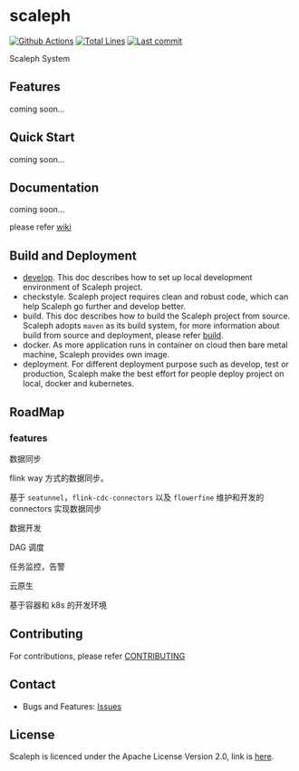 # scaleph

[![Github Actions](https://img.shields.io/github/workflow/status/flowerfine/scaleph/CI)](https://github.com/flowerfine/scaleph/actions)
[![Total Lines](https://tokei.rs/b1/github/flowerfine/scaleph?category=lines)](https://github.com/flowerfine/scaleph)
[![Last commit](https://img.shields.io/github/last-commit/flowerfine/scaleph.svg)](https://github.com/flowerfine/scaleph)

Scaleph System

## Features

coming soon...

## Quick Start

coming soon...

## Documentation

coming soon...

please refer [wiki](https://github.com/flowerfine/scaleph/wiki)

## Build and Deployment

* [develop](https://github.com/flowerfine/scaleph/blob/master/docs/develop.md). This doc describes how to set up local development environment of Scaleph project.
* checkstyle. Scaleph project requires clean and robust code, which can help Scaleph go further and develop better.
* build. This doc describes how to build the Scaleph project from source. Scaleph adopts `maven` as its build system, for more information about build from source and deployment, please refer [build](docs/build/build.md).
* docker. As more application runs in container on cloud then bare metal machine, Scaleph provides own image.
* deployment. For different deployment purpose such as develop, test or production, Scaleph make the best effort for people deploy project on local, docker and kubernetes.

## RoadMap

### features

数据同步

flink way 方式的数据同步。

基于 `seatunnel`，`flink-cdc-connectors` 以及 `flowerfine` 维护和开发的 connectors 实现数据同步



数据开发

DAG 调度

任务监控，告警

云原生

基于容器和 k8s 的开发环境





## Contributing

For contributions, please refer [CONTRIBUTING](https://github.com/flowerfine/scaleph)

## Contact

* Bugs and Features: [Issues](https://github.com/flowerfine/scaleph/issues)

## License

Scaleph is licenced under the Apache License Version 2.0, link is [here](https://www.apache.org/licenses/LICENSE-2.0.txt).
